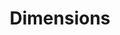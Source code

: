---
layout: default
bigquery: https://console.cloud.google.com/bigquery?p=covid-19-dimensions-ai&page=table&d=data&t=publications
contributors: Digital Science, https://www.digital-science.com/
cost: Free for personal, non-commercial use.
description: Dimensions contains more than 100 million publications, ranging from
  articles published in scholarly journals, books and book chapters, to preprints
  and conference proceedings. All publications are contextualized with linked data
  sets, funding, publications, patents, clinical trials, and policy documents. You
  can also view associated categories, funders, institutions, and researcher profiles.
documentation: https://docs.dimensions.ai/bigquery/index.html
last_edit: Mon, 04 Apr 2022 19:04:00 GMT
location: https://www.dimensions.ai/products/free/
maintained_by: Digital Science, https://www.digital-science.com/
schema_fields: '[''original_assignee'', ''funder_orgs'', ''journal'', ''research_orgs'',
  ''category_hrcs_rac'', ''funding_details'', ''funding_eur'', ''description'', ''start_date'',
  ''external_ids'', ''original_abstract'', ''associated_publication_arxiv_id'', ''pmcid'',
  ''established'', ''family_members_ids'', ''date_normal'', ''date_imported_gbq'',
  ''interventions'', ''funding_jpy'', ''publication_year'', ''authors'', ''date_print'',
  ''metrics'', ''date'', ''organisation_details'', ''categories'', ''citations'',
  ''research_org_cities'', ''registry'', ''relationships'', ''proceedings_title'',
  ''funder_org_acronyms'', ''type'', ''repository_name'', ''granted_date'', ''phase'',
  ''original_assignee_orgs'', ''links'', ''status'', ''citation_string'', ''kind'',
  ''clinical_trial_ids'', ''resulting_publication_ids'', ''category_rcdc'', ''funding_cad'',
  ''pages'', ''granted_year'', ''filing_date'', ''subtitles'', ''created_date'', ''end_date'',
  ''types'', ''associated_publication_pmid'', ''publication_date'', ''language'',
  ''category_icrp_ct'', ''associated_grant_ids'', ''funding_nzd'', ''repository_url'',
  ''wikipedia_url'', ''associated_publication_id'', ''embargo_date'', ''category_hra'',
  ''current_assignee_orgs'', ''reference_ids'', ''brief_title'', ''year'', ''altmetrics'',
  ''family_id'', ''legal_events'', ''funder_org_state_codes'', ''ipcr'', ''source_id'',
  ''arxiv_id'', ''isbn'', ''cpc'', ''license'', ''funding_amount'', ''date_online'',
  ''gender'', ''expiration_year'', ''volume'', ''family_count'', ''title'', ''date_modified'',
  ''category_for'', ''conditions'', ''conference'', ''category_hrcs_hc'', ''linkout'',
  ''category_sdg'', ''mesh_headings'', ''assignee_countries'', ''issue'', ''abstract'',
  ''filing_status'', ''filing_year'', ''open_access_categories'', ''category_icrp_cso'',
  ''labels'', ''jurisdiction'', ''parent_id'', ''active_years'', ''address'', ''name'',
  ''journal_lists'', ''research_org_country_names'', ''funder_countries'', ''acknowledgements'',
  ''funding_cny'', ''legal_status'', ''patent_ids'', ''id'', ''associated_publication_doi'',
  ''citations_count'', ''funding_chf'', ''original_title'', ''current_assignee'',
  ''researcher_ids'', ''cited_by_ids'', ''funding_gbp'', ''priority_date'', ''mesh_terms'',
  ''category_uoa'', ''publisher'', ''research_org_countries'', ''book_title'', ''resulting_publication_doi'',
  ''research_org_state_names'', ''funder_org'', ''inventor_names'', ''end_year'',
  ''concepts'', ''application_number'', ''aliases'', ''original_assignee_countries'',
  ''funding_aud'', ''acronyms'', ''repository_id'', ''open_access_categories_v2'',
  ''editors'', ''publication_ids'', ''priority_year'', ''current_assignee_countries'',
  ''pmid'', ''funding_usd'', ''category_bra'', ''start_year'', ''date_inserted'',
  ''assignee_orgs'', ''expiration_date'', ''email_address'', ''funder_org_countries'',
  ''research_org_city_names'', ''grant_number'', ''supporting_grant_ids'', ''eisbn'',
  ''investigators'', ''doi'', ''funder_org_cities'', ''research_org_state_codes'',
  ''funding_currency'', ''foa_number'', ''acronym'', ''book_series_title'']'
shortname: dimensions
tags:
- scholarly literature
- patents
- funding
- clinical trials
- academic profiles
terms_of_use: 'Use of both the Dimensions COVID-19 dataset and full Dimensions dataset
  are subject to the Dimensions Terms of use: https://www.dimensions.ai/policies-terms-legal '
title: Dimensions
uuid: dcff88bd-fe6b-4fdb-8159-809bf9d7bc1c
---